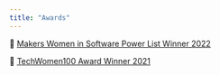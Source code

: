 ```yaml
---
title: "Awards"
---
```


🏅 [Makers Women in Software Power List Winner 2022](https://apply.makers.tech/womeninsoftware2022)

🏅 [TechWomen100 Award Winner 2021](https://wearetechwomen.com/hannah-gooding-lyst/)
